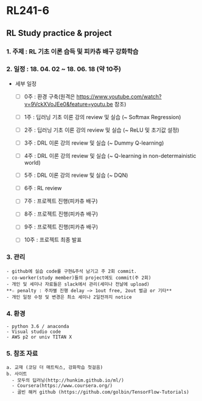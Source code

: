 # RL241-6
## RL Study practice &amp; project

### 1. 주제 : RL 기초 이론 습득 및 피카츄 배구 강화학습

### 2. 일정 : 18. 04. 02 ~ 18. 06. 18 (약 10주)
  - 세부 일정  
    - [ ] 0주 : 환경 구축(원격은 https://www.youtube.com/watch?v=9VckXVoJEe0&feature=youtu.be 참조)  
    - [ ] 1주 : 딥러닝 기초 이론 강의 review 및 실습 (~ Softmax Regression)  
    - [ ] 2주 : 딥러닝 기초 이론 강의 review 및 실습 (~ ReLU 및 초기값 설정)  
    - [ ] 3주 : DRL 이론 강의 review 및 실습 (~ Dummy Q-learning)  
    - [ ] 4주 : DRL 이론 강의 review 및 실습 (~ Q-learning in non-determainistic world)  
    - [ ] 5주 : DRL 이론 강의 review 및 실습 (~ DQN)  
    - [ ] 6주 : RL review  
    - [ ] 7주 : 프로젝트 진행(피카츄 배구)  
    - [ ] 8주 : 프로젝트 진행(피카츄 배구)  
    - [ ] 9주 : 프로젝트 진행(피카츄 배구)  
    - [ ] 10주 : 프로젝트 최종 발표  
    
    
### 3. 관리
    - github에 실습 code를 구현&주석 남기고 주 2회 commit.  
    - co-worker(study member)들의 project에도 commit(주 2회)  
    - 개인 및 세미나 자료들은 slack에서 관리(세미나 전날에 upload)  
    **☆ penalty : 주차별 진행 delay –> 1out free, 2out 벌금 or 기타**  
    - 개인 일정 수정 및 변경은 최소 세미나 2일전까지 notice  
    
### 4. 환경
    - python 3.6 / anaconda 
    - Visual studio code
    - AWS p2 or univ TITAN X
    
### 5. 참조 자료  
    a. 교재 (코딩 더 매트릭스, 강화학습 첫걸음)  
    b. 사이트  
      - 모두의 딥러닝(http://hunkim.github.io/ml/)  
      - Coursera(https://www.coursera.org/)  
      - 골빈 해커 github (https://github.com/golbin/TensorFlow-Tutorials)  
